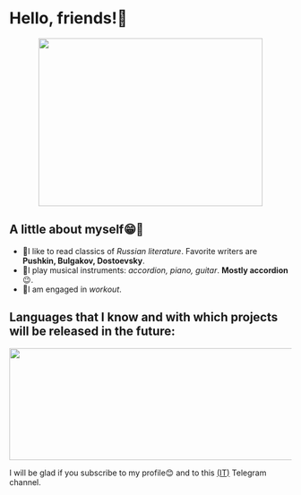 # Hello, friends!👋

<p align="center"><img src="https://cdn.dribbble.com/users/1059583/screenshots/4171367/coding-freak.gif" width="400" height="300"></p>

## A little about myself😁🙂

- 📖I like to read classics of *Russian literature*. Favorite writers are **Pushkin, Bulgakov, Dostoevsky**.
- 🎼I play musical instruments: *accordion, piano, guitar*. **Mostly accordion**😉.
- 💪I am engaged in *workout*.

## Languages that I know and with which projects will be released in the future:

<p align="center"><img src="https://app-android.ru/images/blog-block/programmirovanie-na-c/2.png" width="600" height="200"></p>

 I will be glad if you subscribe to my profile😊 and to this [(IT)](https://t.me/marveyPal) Telegram channel.
